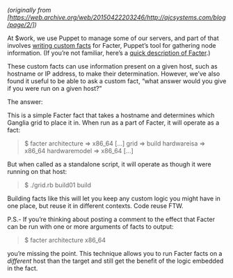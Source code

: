 <!--
.. title: How to make a custom Facter fact that’s also a script
.. slug: custom-facter-fact
.. date: 2011-10-13 12:00:00 UTC-07:00
.. tags: 
.. category: puppet
.. link: 
.. description: 
.. type: text
-->

_(originally from [https://web.archive.org/web/20150422203246/http://ajcsystems.com/blog/page/2/])_

At $work, we use Puppet to manage some of our servers, and part of that involves [writing custom facts](https://web.archive.org/web/20150422203246/http://projects.puppetlabs.com/projects/1/wiki/Adding_Facts) for Facter, Puppet’s tool for gathering node information. (If you’re not familiar, here’s a [quick description of Facter](https://web.archive.org/web/20150422203246/http://puppetlabs.com/puppet/related-projects/facter/).)

These custom facts can use information present on a given host, such as hostname or IP address, to make their determination. However, we’ve also found it useful to be able to ask a custom fact, “what answer would you give if you were run on a given host?”

The answer:

<script src="https://gist.github.com/handyman5/1283770.js"></script>

This is a simple Facter fact that takes a hostname and determines which Ganglia grid to place it in. When run as a part of Facter, it will operate as a fact:

> $ facter 
> architecture => x86_64
> [...]
> grid => build
> hardwareisa => x86_64
> hardwaremodel => x86_64
> [...]

But when called as a standalone script, it will operate as though it were running on that host:

> $ ./grid.rb build01
> build

Building facts like this will let you keep any custom logic you might have in one place, but reuse it in different contexts. Code reuse FTW.

P.S.- If you’re thinking about posting a comment to the effect that Facter can be run with one or more arguments of facts to output:

> $ facter architecture
> x86_64

you’re missing the point. This technique allows you to run Facter facts on a _different_ host than the target and still get the benefit of the logic embedded in the fact.
